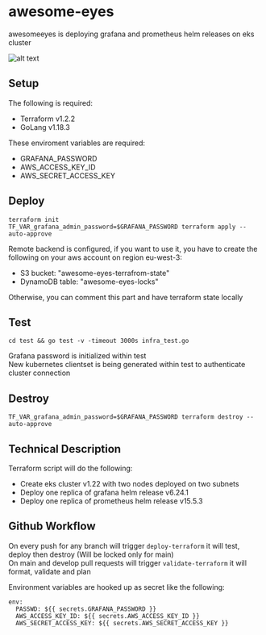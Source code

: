 # awesome-eyes
awesomeeyes is deploying grafana and prometheus helm releases on eks cluster

![alt text](https://github.com/ehabshaaban/awesome-eyes/blob/main/infrastructure.png)

## Setup

The following is required:

- Terraform v1.2.2
- GoLang v1.18.3

These enviroment variables are required:

- GRAFANA_PASSWORD
- AWS_ACCESS_KEY_ID
- AWS_SECRET_ACCESS_KEY

## Deploy

```
terraform init
TF_VAR_grafana_admin_password=$GRAFANA_PASSWORD terraform apply --auto-approve
```

Remote backend is configured, if you want to use it, you have to create the following on your aws account on region eu-west-3:

- S3 bucket: "awesome-eyes-terrafrom-state"
- DynamoDB table: "awesome-eyes-locks"

Otherwise, you can comment this part and have terraform state locally

## Test

```
cd test && go test -v -timeout 3000s infra_test.go
```
Grafana password is initialized within test \
New kubernetes clientset is being generated within test to authenticate cluster connection

## Destroy

```
TF_VAR_grafana_admin_password=$GRAFANA_PASSWORD terraform destroy --auto-approve
```

## Technical Description

Terraform script will do the following:

- Create eks cluster v1.22 with two nodes deployed on two subnets
- Deploy one replica of grafana helm release v6.24.1
- Deploy one replica of prometheus helm release v15.5.3

## Github Workflow

On every push for any branch will trigger ```deploy-terraform``` it will test, deploy then destroy (Will be locked only for main) \
On main and develop pull requests will trigger ```validate-terraform``` it will format, validate and plan

Environment variables are hooked up as secret like the following:
```
env:
  PASSWD: ${{ secrets.GRAFANA_PASSWORD }}
  AWS_ACCESS_KEY_ID: ${{ secrets.AWS_ACCESS_KEY_ID }}
  AWS_SECRET_ACCESS_KEY: ${{ secrets.AWS_SECRET_ACCESS_KEY }}
```
